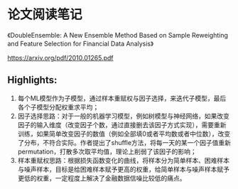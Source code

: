 # 论文阅读笔记

《DoubleEnsemble: A New Ensemble Method Based on Sample Reweighting and Feature Selection for Financial Data Analysis》

https://arxiv.org/pdf/2010.01265.pdf

## Highlights:

1. 每个ML模型作为子模型，通过样本重赋权与因子选择，来迭代子模型，最后各个子模型分配权重求平均；
2. 因子选择思路：对于一般的机器学习模型，例如树模型与神经网络，如果改变因子的输入维度（改变因子个数，通过直接删去该因子方式实现），需要重新训练，如果简单改变因子的数值（例如全部填0或者平均数或者中位数），改变了分布，不符合实际。作者提出了shuffle方法，将每一天的某一个因子值重新permutation，打散多次取平均值，理论上削弱了该因子的影响；
3. 样本重赋权思路：根据损失函数变化的曲线，将样本分为简单样本、困难样本与噪声样本，目标是给困难样本赋予更高的权重，给简单样本与噪声样本赋予更低的权重，一定程度上解决了金融数据信噪比较低的痛点。
